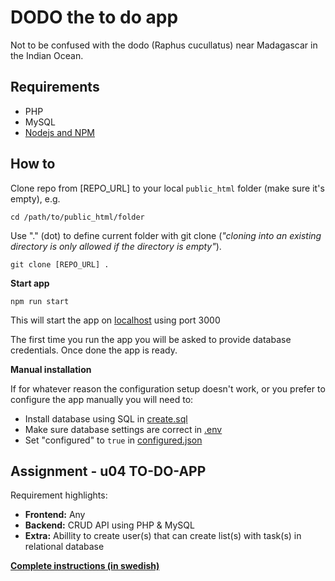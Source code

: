 # DODO the to do app

Not to be confused with the dodo (Raphus cucullatus) near Madagascar in the Indian Ocean.

## Requirements

- PHP
- MySQL
- [Nodejs and NPM](https://nodejs.org/en/)

## How to

Clone repo from [REPO_URL] to your local `public_html` folder (make sure it's empty), e.g.

```cd /path/to/public_html/folder```

Use "." (dot) to define current folder with git clone (_"cloning into an existing directory is only allowed if the directory is empty"_).

```git clone [REPO_URL] .```

**Start app**

```npm run start```

This will start the app on [localhost](http://localhost:3000) using port 3000

The first time you run the app you will be asked to provide database credentials. Once done the app is ready.

**Manual installation**

If for whatever reason the configuration setup doesn't work, or you prefer to configure the app manually you will need to:

- Install database using SQL in [create.sql](/backend/API/Endpoint/Configure/create.sql)
- Make sure database settings are correct in [.env](/.env)
- Set "configured" to `true` in [configured.json](/src/public/configured.json)

## Assignment - u04 TO-DO-APP

Requirement highlights:

- **Frontend:** Any
- **Backend:** CRUD API using PHP & MySQL
- **Extra:** Abillity to create user(s) that can create list(s) with task(s) in relational database

[**Complete instructions (in swedish)**](https://docs.google.com/document/d/1BECprFcgqsTL_8USLCe5ALIMLdwfFTNd_Sl12bJBYqw/edit)
